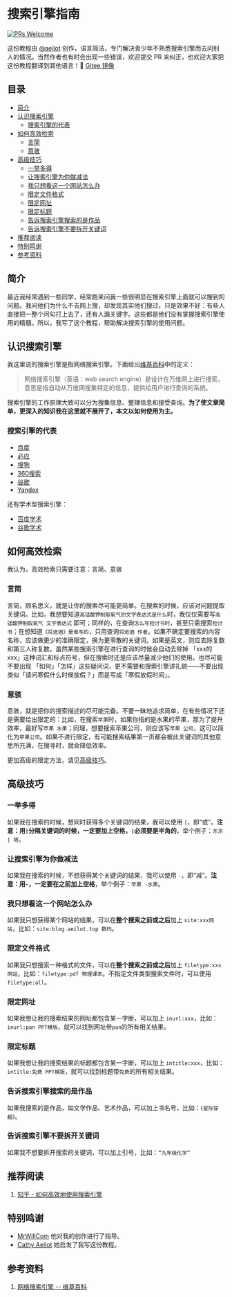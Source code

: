 # 搜索引擎指南
[![PRs Welcome](https://img.shields.io/badge/PRs-welcome-brightgreen.svg?style=flat-square)](https://github.com/aeilot/HowToUseSearchEngines/pulls)

这份教程由 [@aeilot](https://aeilot.top) 创作，语言简洁，专门解决青少年不熟悉搜索引擎而去问别人的情况。当然作者也有时会出现一些错误，欢迎提交 PR 来纠正，也欢迎大家把这份教程翻译到其他语言！👏 [Gitee 镜像](https://gitee.com/louis-code/HowToUseSearchEngines)

## 目录
  * [简介](#简介)
  * [认识搜索引擎](#认识搜索引擎)
    * [搜索引擎的代表](#搜索引擎的代表)
  * [如何高效检索](#如何高效检索)
    * [言简](#言简)
    * [意骇](#意骇)
  * [高级技巧](#高级技巧)
    * [一举多得](#一举多得)
    * [让搜索引擎为你做减法](#让搜索引擎为你做减法)
    * [我只想看这一个网站怎么办](#我只想看这一个网站怎么办)
    * [限定文件格式](#限定文件格式)
    * [限定网址](#限定网址)
    * [限定标题](#限定标题)
    * [告诉搜索引擎搜索的是作品](#告诉搜索引擎搜索的是作品)
    * [告诉搜索引擎不要拆开关键词](#告诉搜索引擎不要拆开关键词)
  * [推荐阅读](#推荐阅读)
  * [特别鸣谢](#特别鸣谢)
  * [参考资料](#参考资料)

## 简介

最近我经常遇到一些同学，经常跑来问我一些很明显在搜索引擎上面就可以搜到的问题。我问他们为什么不去网上搜，却发现其实他们搜过，只是效果不好：有些人直接把一整个问句打上去了，还有人漏关键字。这些都是他们没有掌握搜索引擎使用的精髓。所以，我写了这个教程，帮助解决搜索引擎的使用问题。

## 认识搜索引擎

我这里说的搜索引擎是指网络搜索引擎。下面给出[维基百科](https://zh.wikipedia.org/wiki/网络搜索引擎)中的定义：

> 网络搜索引擎（英语：web search engine）是设计在万维网上进行搜索，意思是指自动从万维网搜集特定的信息，提供给用户进行查询的系统。

搜索引擎的工作原理大致可以分为搜集信息、整理信息和接受查询。**为了使文章简单，更深入的知识我在这里就不展开了，本文以如何使用为主。** 

### 搜索引擎的代表

* [百度](https://www.baidu.com)
* [必应](https://www.bing.com)
* [搜狗](https://www.sogou.com)
* [360搜索](https://www.so.com)
* [谷歌](https://www.google.com)
* [Yandex](https://yandex.com)

还有学术型搜索引擎：
* [百度学术](https://xueshu.baidu.com)
* [谷歌学术](https://scholar.google.com)

## 如何高效检索

我认为，高效检索只需要注意：言简、意骇

### 言简

言简，顾名思义，就是让你的搜索尽可能更简单。在搜索的时候，应该对问题提取关键词。比如，我想要知道`高锰酸钾制取氧气的文字表达式是什么`时，我仅仅需要写`高锰酸钾制取氧气 文字表达式` 即可；同样的，在查询`怎么写检讨书时`，甚至只需搜索`检讨书`；在想知道`《将进酒》是谁写的`，只用查询`将进酒 作者`。如果不确定要搜索的内容名称，应该做更少的准确限定，换为更零散的关键词。如果是英文，则应去除复数和第三人称复数。虽然某些搜索引擎在进行查询的时候会自动去除掉 「xxx的xxx」这种词汇和标点符号，但在搜索时还是应该尽量减少他们的使用。也尽可能不要出现 「如何」「怎样」这些疑问词，更不需要和搜索引擎讲礼貌——不要出现类似「请问寒假什么时候放假？」而是写成「寒假放假时间」。

### 意骇

意骇，就是把你的搜索描述的尽可能完备。不要一昧地追求简单，在有些情况下还是需要给出限定的：比如，在搜索`苹果`时，如果你指的是水果的苹果，那为了提升效率，最好写`苹果 水果`；同理，想要搜索苹果公司，则应该写`苹果 公司`，这可以简化为`苹果公司`。如果不进行限定，有可能搜索结果第一页都会被此关键词的其他意思所充满，在搜寻时，就会降低效率。

更加高级的限定方法，请见[高级技巧](#高级技巧)。

## 高级技巧

### 一举多得

如果我在搜索的时候，想同时获得多个关键词的结果，我可以使用 `|`，即“或”。**注意：用`|`分隔关键词的时候，一定要加上空格，`|`必须要是半角的**，举个例子：`东京 | 塔`。

### 让搜索引擎为你做减法

如果我在搜索的时候，不想获得某个关键词的结果，我可以使用 `-`，即“减”。**注意：用`-`，一定要在之前加上空格**，举个例子：`苹果 -水果`。

### 我只想看这一个网站怎么办

如果我只想获得某个网站的结果，可以在**整个搜索之前或之后**加上 `site:xxx网站`，比如：`site:blog.aeilot.top 数码`。

### 限定文件格式

如果我只想搜索一种格式的文件，可以在**整个搜索之前或之后**加上 `filetype:xxx网站`，比如：`filetype:pdf 物理课本`。不指定文件类型搜索文件时，可以使用`filetype:all`。

### 限定网址

如果我想让我的搜索结果的网址都包含某一字断，可以加上 `inurl:xxx`，比如：`inurl:pan PPT模版`，就可以找到网址带`pan`的所有相关结果。

### 限定标题

如果我想让我的搜索结果的标题都包含某一字断，可以加上 `intitle:xxx`，比如：`intitle:免费 PPT模版`，就可以找到标题带`免费`的所有相关结果。

### 告诉搜索引擎搜索的是作品

如果我搜索的是作品，如文学作品、艺术作品，可以加上书名号，比如：`《星际穿越》`。

### 告诉搜索引擎不要拆开关键词

如果我不想要拆开搜索的关键词，可以加上引号，比如：`“九年级化学“`

## 推荐阅读
1. [知乎 - 如何高效地使用搜索引擎](https://www.zhihu.com/question/28013848)

## 特别鸣谢
* [MrWillCom](https://github.com/MrWillCom) 他对我的创作进行了指导。
* [Cathy Aeilot](https://github.com/QD-lazy-tm) 她启发了我写这份教程。

## 参考资料
1. [网络搜索引擎 -- 维基百科](https://zh.wikipedia.org/wiki/网络搜索引擎)
